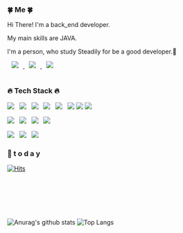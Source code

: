 <div align="left">
<h3>🍀 Me 🍀</h3>

<p>Hi There! I'm a back_end developer.</p>
<p>My main skills are JAVA.</p>
<p>I'm a person, who study Steadily for be a good developer.🥰</p>
    
<a href="https://www.instagram.com/runner_jinn/">
    <img 
        src="http://img.shields.io/badge/-Instagram-white?style=flat&logo=Instagram&link=https://instagram.com/runner_jinn/"
        style="height : auto; margin-left : 10px; margin-right : 10px;"/>
</a>

<a href="https://developer-jinn.notion.site/Jinn-0404735b85274702ac3103bf34693e6e/">
    <img 
        src="http://img.shields.io/badge/-Notion-black?style=flat&logo=Notion&link=https://developer-jinn.notion.site/Jinn-0404735b85274702ac3103bf34693e6e/"
        style="height : auto; margin-left : 10px; margin-right : 10px;"/>
</a>

<a href = mailto:quizho93@gmail.com>
    <img 
        src="http://img.shields.io/badge/Gmail-d14836?style=flat-square&logo=Gmail&logoColor=white&link=mailto:quizho93@gmail.com)](mailto:quizho93@gmail.com)"
        style="height : auto; margin-left : 10px; margin-right : 10px;"/>
</a>

#
<h3>🔥 Tech Stack 🔥</h3>
<p>
   <img src="https://img.shields.io/badge/Java-007396?style=flat&logo=Java&logoColor=white"/>&nbsp;&nbsp;
   <img src="https://img.shields.io/badge/oracle-F80000?style=flat&logo=oracle&logoColor=white"/>&nbsp;&nbsp;
   <img src="https://img.shields.io/badge/MyBatis-232F3E?style=flat&logo=MyBatis&logoColor=#A8B9CC"/>&nbsp;&nbsp;
   <img src="https://img.shields.io/badge/Spring-6DB33F?style=flat&logo=Spring&logoColor=white"/>&nbsp;&nbsp;
   <img src="https://img.shields.io/badge/Springboot-white?style=flat&logo=Springboot&logoColor=#3776AB"/>&nbsp;&nbsp;
   <img src="https://img.shields.io/badge/apache tomcat-F8DC75?style=flat&logo=apachetomcat&logoColor=black"/>
   <img src="https://img.shields.io/badge/Bootstrap-7952B3?style=flat&logo=Bootstrap&logoColor=white"/>
   <img src="https://img.shields.io/badge/JPA-181717?style=flat&logo=JPA&logoColor=7952B3"/>
</p>

<p>
    <img src="https://img.shields.io/badge/HTML5-E34F26?style=flat&logo=html5&logoColor=white"/>&nbsp;&nbsp;
    <img src="https://img.shields.io/badge/CSS3-1572B6?style=flat&logo=css3&logoColor=white"/>&nbsp;&nbsp;
   <img src="https://img.shields.io/badge/JavaScript-gray?style=flat&logo=JavaScript&logoColor=F7DF1E"/>&nbsp;&nbsp;
   <img src="https://img.shields.io/badge/jQuery-0769AD?style=flat&logo=jQuery&logoColor=white"/>&nbsp;&nbsp;

</p>

<p><img src="https://img.shields.io/badge/Notion-b4f5bd?style=flat&logo=Notion&logoColor=black"/>&nbsp;&nbsp;
   <img src="https://img.shields.io/badge/GitHub-gray?style=flat&logo=GitHub&logoColor=white"/>&nbsp;&nbsp;
   <img src="https://img.shields.io/badge/Git-F05032?style=flat&logo=Git&logoColor=white"/>
</p>
    
### 💌  t o d a y 

[![Hits](https://hits.seeyoufarm.com/api/count/incr/badge.svg?url=https%3A%2F%2Fgithub.com%2FJoowon0220&count_bg=%23FF0000&title_bg=%23555555&icon=&icon_color=%23E7E7E7&title=hits&edge_flat=false)](https://hits.seeyoufarm.com)
<br><br><br><br><br>

</div>
  
#
![Anurag's github stats](https://github-readme-stats.vercel.app/api?username=6810779s&show_icons=true&theme=tokyonight)
![Top Langs](https://github-readme-stats.vercel.app/api/top-langs/?username=6810779s&layout=compact&theme=tokyonight)

</div>

